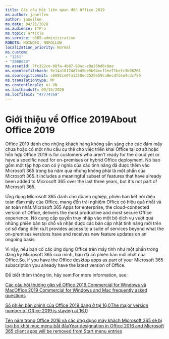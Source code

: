 ```yaml
---
title: Các câu hỏi liên quan đến Office 2019
ms.author: janellem
author: janellem
ms.date: 04/21/2020
ms.audience: ITPro
ms.topic: article
ms.service: o365-administration
ROBOTS: NOINDEX, NOFOLLOW
localization_priority: Normal
ms.custom:
- "1251"
- "2000023"
ms.assetid: 7fc322ce-08fa-4b87-98ac-c8a35bd6c8ee
ms.openlocfilehash: 9e14a18174d7bd5be5b64ecf1ee71befc3b96201
ms.sourcegitcommit: c6692ce0fa1358ec3529e59ca0ecdfdea4cdc759
ms.translationtype: MT
ms.contentlocale: vi-VN
ms.lasthandoff: 09/15/2020
ms.locfileid: "47774769"
---
```

# <a name="about-office-2019"></a><span data-ttu-id="aec36-102">Giới thiệu về Office 2019</span><span class="sxs-lookup"><span data-stu-id="aec36-102">About Office 2019</span></span>

<span data-ttu-id="aec36-103">Office 2019 dành cho những khách hàng không sẵn sàng cho các đám mây chưa hoặc có một nhu cầu cụ thể cho việc triển khai Office tại cơ sở hoặc hỗn hợp.</span><span class="sxs-lookup"><span data-stu-id="aec36-103">Office 2019 is for customers who aren't ready for the cloud yet or have a specific need for on-premises or hybrid Office deployment.</span></span> <span data-ttu-id="aec36-104">Nó bao gồm một tập hợp con có ý nghĩa của các tính năng đã được thêm vào Microsoft 365 trong ba năm qua nhưng không phải là một phần của Microsoft 365.</span><span class="sxs-lookup"><span data-stu-id="aec36-104">It includes a meaningful subset of features that have already been added to Microsoft 365 over the last three years, but it's not part of Microsoft 365.</span></span>
  
<span data-ttu-id="aec36-105">Ứng dụng Microsoft 365 dành cho doanh nghiệp, phiên bản kết nối điện toán đám mây của Office, mang đến trải nghiệm Office có hiệu quả nhất và an toàn nhất.</span><span class="sxs-lookup"><span data-stu-id="aec36-105">Microsoft 365 Apps for enterprise, the cloud-connected version of Office, delivers the most productive and most secure Office experience.</span></span> <span data-ttu-id="aec36-106">Nó cung cấp quyền truy nhập vào một bộ dịch vụ vượt quá những phiên bản tại chỗ và nhận được các bản cập nhật tính năng mới trên cơ sở đang diễn ra.</span><span class="sxs-lookup"><span data-stu-id="aec36-106">It provides access to a suite of services beyond what the on-premises versions have and receives new feature updates on an ongoing basis.</span></span>
  
<span data-ttu-id="aec36-107">Vì vậy, nếu bạn có các ứng dụng Office trên máy tính như một phần trong đăng ký Microsoft 365 của mình, bạn đã có phiên bản mới nhất của Office.</span><span class="sxs-lookup"><span data-stu-id="aec36-107">So, if you have the Office desktop apps as part of your Microsoft 365 subscription you already have the latest version of Office.</span></span>
  
<span data-ttu-id="aec36-108">Để biết thêm thông tin, hãy xem:</span><span class="sxs-lookup"><span data-stu-id="aec36-108">For more information, see:</span></span>
  
[<span data-ttu-id="aec36-109">Các câu hỏi thường gặp về Office 2019 Commercial for Windows và Mac</span><span class="sxs-lookup"><span data-stu-id="aec36-109">Office 2019 Commercial for Windows and Mac frequently asked questions</span></span>](https://support.microsoft.com/help/4133312)
  
[<span data-ttu-id="aec36-110">Số phiên bản chính của Office 2019 đang ở tại 16,0</span><span class="sxs-lookup"><span data-stu-id="aec36-110">The major version number of Office 2019 is staying at 16.0</span></span>](https://docs.microsoft.com/deployoffice/office2019/overview)
  
[<span data-ttu-id="aec36-111">Tên năm trong Office 2016 và các ứng dụng máy khách Microsoft 365 sẽ bị loại bỏ khỏi mục menu bắt đầu</span><span class="sxs-lookup"><span data-stu-id="aec36-111">Year designation in Office 2016 and Microsoft 365 client apps will be removed from Start menu entries</span></span>](https://support.office.com/article/8fe5e052-76d2-49de-af30-2e84ed3da907?wt.mc_id=Alchemy_ClientDIA)
  